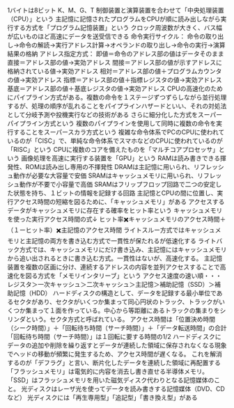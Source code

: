 1バイトは8ビット
K、M、G、T
制御装置と演算装置を合わせて「中央処理装置（CPU）」という
主記憶に記憶されたプログラムをCPUが順に読み出しながら実行する方式を「プログラム記憶装置」という
クロック周波数が大きく、バス幅が広いものほど高速にデータを送受信できる
命令実行サイクル：
命令の取り出し→命令の解読→実行アドレス計算→オペランドの取り出し→命令の実行→演算結果の格納
アドレス指定方式：
即値＝命令のアドレス部の値はデータそのまま
直接＝アドレス部の値→実効アドレス
間接＝アドレス部の値が示すアドレスに格納されている値→実効アドレス
相対＝アドレス部の値＋プログラムカウンタの値→実効アドレス
指標＝アドレス部の値＋指標レジスタの値→実効アドレス
基底＝アドレス部の値＋基底レジスタの値→実効アドレス
CPUの高速化のためにパイプライン方式がある。複数の命令を１ステージずつずらしながら並行処理するが、処理の順序が乱れることをパイプラインハザードといい、それの対処法として分岐予測や投機実行などの技術がある
さらに細分化した方式をスーパーパイプライン方式という
複数のパイプラインを使用して同時に複数の命令を実行することをスーパースカラ方式という
複雑な命令体系でPCのCPUに使われているのが「CISC」で、単純な命令体系でスマホなどのCPUに使われているのが「RISC」という
CPUに複数のコアを備えたものを「マルチコアプロセッサ」という
画像処理を高速に実行する装置を「GPU」という
RAMは読み書きできる揮発性、ROMは読み出し専用の不揮発性
DRAMは主記憶に用いられ、リフレッシュ動作が必要な大容量で安価
SRAMはキャッシュメモリに用いられ、リフレッシュ動作が不要で小容量で高価
SRAMはフリップフロップ回路で二つの安定した状態を持ち、１ビットの情報を記録する回路
主記憶とCPUの間に位置し、実行アクセス時間の短縮を図るために、「キャッシュメモリ」がある
アクセスするデータがキャッシュメモリに存在する確率をヒット率という
キャッシュメモリを使った実行アクセス時間の式↓
ヒット率✖️キャッシュメモリのアクセス時間＋（１ーヒット率）✖️主記憶のアクセス時間
ライトスルー方式ではキャッシュメモリと主記憶の両方を書き込む方式で一貫性が保たれるが低速化する
ライトバック方式では、キャッシュメモリにだけ書き込み、主記憶にはキャッシュメモリから追い出されるときに書き込む方式。一貫性はないが、高速化する。
主記憶装置を複数の区画に分け、連続するアドレスの内容を並列アクセスすることで高速化を図る方式を「メモリインタリーブ」という
アクセス速度の速い順・・・
レジスタ＞一次キャッシュ＞二次キャッシュ＞主記憶＞補助記憶（SSD）＞補助記憶（HDD）
ハードディスクの構造として、データを記録する最小単位であるセクタがあり、セクタがいくつか集まって同心円状のトラック、トラックがいくつか集まって１面を作っている。中心から等距離にあるトラックの集まりをシリンダという。セクタ方式と呼ばれている。
アクセス時間は「位置決め時間（シーク時間）」＋「回転待ち時間（サーチ時間）」＋「データ転送時間」の合計
「回転待ち時間（サーチ時間）」は１回転に要する時間の1/2
ハードディスクにデータの追加や削除を繰り返すとデータが連続した領域に保存されなくなる現象でヘッドの移動が頻繁に発生するため、アクセス時間が遅くなる。
これを解消するのが「デフラグ」と言い、断片化したデータを連続した領域に再配置する
「フラッシュメモリ」は電気的に内容を消去し書き直せる半導体メモリ。
「SSD」はフラッシュメモリを用いた磁気ディスク代わりとなる記憶媒体のこと。
光ディスクはレーザ光を使ってデータを読み書きする記憶媒体（DVD、CDなど）
光ディスクには「再生専用型」「追記型」「書き換え型」がある